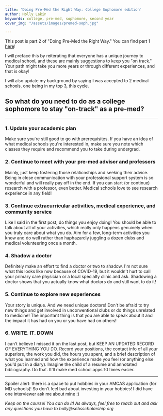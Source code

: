 ```yaml
---
title: 'Doing Pre-Med the Right Way: College Sophomore edition'
author: Holly Lakin
keywords: college, pre-med, sophomore, second year
cover_img: "/assets/images/premed-soph.jpg"

---
```

This post is part 2 of "Doing Pre-Med the Right Way." You can find part 1 [here](https://blog.sebsscholarship.org/2020/09/08/doing-pre-med-the-right-way-college-freshmen.html)!

I will preface this by reiterating that everyone has a unique journey to medical school, and these are mainly suggestions to keep you "on track." Your path might take you more years or through different experiences, and that is okay!

I will also update my background by saying I was accepted to 2 medical schools, one being in my top 3, this cycle.

## So what do you need to do as a college sophomore to stay "on-track" as a pre-med?
***
### 1. Update your academic plan

Make sure you're still good to go with prerequisites. If you have an idea of what medical schools you're interested in, make sure you note which classes they require and recommend you to take during undergrad.

### 2. Continue to meet with your pre-med advisor and professors

Mainly, just keep fostering those relationships and seeking their advice. Being in close communication with your professional support system is so wonderful and will really pay off in the end. If you can start (or continue) research with a professor, even better. Medical schools love to see research experience in any field!

### 3. Continue extracurricular activities, medical experience, and community service

Like I said in the first post, do things you enjoy doing! You should be able to talk about all of your activities, which really only happens genuinely when you truly care about what you do. Aim for a few, long-term activities you know and do well rather than haphazardly juggling a dozen clubs and medical volunteering once a month.

### 4. Shadow a doctor

Definitely make an effort to find a doctor or two to shadow. I'm not sure what this looks like now because of COVID-19, but it wouldn't hurt to call your primary care physician or a local specialty clinic and ask. Shadowing a doctor shows that you actually know what doctors do and still want to do it!

### 5. Continue to explore new experiences

Your story is unique. And we need unique doctors! Don't be afraid to try new things and get involved in unconventional clubs or do things unrelated to medicine! The important thing is that you are able to speak about it and the impact it has had on you or you have had on others!

### 6. WRITE. IT. DOWN

I can't believe I missed it on the last post, but KEEP AN UPDATED RECORD OF EVERYTHING YOU DO. Record your positions, the contact info of all your superiors, the work you did, the hours you spent, and a brief description of what you learned and how the experience made you feel (or anything else you'd put in a diary). Imagine the child of a resume and annotated bibliography. Do that. It'll make med school apps 10 times easier.
***
Spoiler alert: there is a space to put hobbies in your AMCAS application (for MD schools)! So don't feel bad about investing in your hobbies! I did have one interviewer ask me about mine :)

_Keep on the course! You can do it! As always, feel free to reach out and ask any questions you have to holly@sebsscholarship.org_